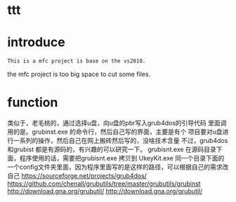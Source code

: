 # ttt
# introduce 
    This is a mfc project is base on the vs2010.
the mfc project is too big space to cut some files. 
# function 
类似于，老毛桃的，通过选择u盘，向u盘的pbr写入grub4dos的引导代码
里面调用的是。grubinst.exe 的命令行，然后自己写的界面，主要是有个
项目要对u盘进行一系列的操作，然后自己在网上搬砖然后写的，没啥技术含量
不过，grub4dos 和grubist 都是有源码的，有兴趣的可以研究一下。
grubisnt.exe 在源码目录下面，程序使用的话，需要把grubisnt.exe 拷贝到
UkeyKit.exe 同一个目录下面的一个config文件夹里面，因为程序里面写的是这样的路径，可以根据自己的需求改自己
https://sourceforge.net/projects/grub4dos/ 
https://github.com/chenall/grubutils/tree/master/grubutils/grubinst 
http://download.gna.org/grubutil/ 
http://download.gna.org/grubutil/ 
